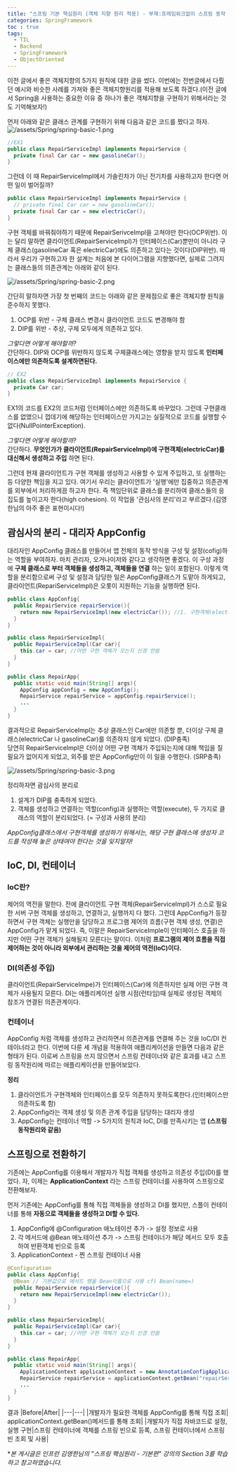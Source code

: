 ```yaml
---
title: "스프링 기본 핵심원리 (객체 지향 원리 적용) - 부제:프레임워크없이 스프링 동작 만들어보기"
categories: SpringFramework
toc : true
tags:
  - TIL
  - Backend
  - SpringFramework
  - ObjectOriented
---
```


이전 글에서 좋은 객체지향의 5가지 원칙에 대한 글을 썼다. 이번에는 전번글에서 다뤘던 예시와 비슷한 사례를 가져와 좋은 객체지향원리를 적용해 보도록 하겠다.(이전 글에서 Spring을 사용하는 중요한 이유 중 하나가 좋은 객체지향을 구현하기 위해서라는 것도 기억해보자!)    
     
먼저 아래와 같은 클래스 관계를 구현하기 위해 다음과 같은 코드를 짰다고 하자.
![/assets/Spring/spring-basic-1.png](/assets/Spring/spring-basic-1.png)

```java
//EX1
public class RepairServiceImpl implements RepairService {
  private final Car car = new gasolineCar();
}
```
    
그런데 이 때 RepairServiceImpl에서 가솔린차가 아닌 전기차를 사용하고자 한다면 어떤 일이 벌어질까? 
```java
public class RepairServiceImpl implements RepairService {
  // private final Car car = new gasolineCar();
  private final Car car = new electricCar();
}
```
구현 객체를 바꿔줘야하기 때문에 RepairSerivceImpl을 고쳐야만 한다(OCP위반). 이는 달리 말하면 클라이언트(RepairServiceImpl)가 인터페이스(Car)뿐만이 아니라 구체 클래스(gasolineCar 혹은 electricCar)에도 의존하고 있다는 것이다(DIP위반). 따라서 우리가 구현하고자 한 설계는 처음에 본 다이어그램을 지향했다면, 실제로 그려지는 클래스들의 의존관계는 아래와 같이 된다.    
    
![/assets/Spring/spring-basic-2.png](/assets/Spring/spring-basic-2.png)    

간단히 말하자면 가장 첫 번째의 코드는 아래와 같은 문제점으로 좋은 객체지향 원칙을 준수하지 못했다.
1. OCP를 위반 - 구체 클래스 변경시 클라이언트 코드도 변경해야 함
2. DIP를 위반 - 추상, 구체 모두에게 의존하고 있다.

_그렇다면 어떻게 해야할까?_      
간단하다. DIP와 OCP를 위반하지 않도록 구체클래스에는 영향을 받지 않도록 __인터페이스에만 의존하도록 설계하면된다.__

```java
// EX2
public class RepairServiceImpl implements RepairService {
  private Car car;
}
```
EX1의 코드를 EX2의 코드처럼 인터페이스에만 의존하도록 바꾸었다. 그런데 구현클래스를 없앴으니 껍데기에 해당하는 인터페이스만 가지고는 실질적으로 코드를 실행할 수 없다(NullPointerException). 

_그렇다면 어떻게 해야할까?_     
간단하다. __무엇인가가 클라이언트(RepairServiceImpl)에 구현객체(electricCar)를 대신해서 생성하고 주입__ 하면 된다.     

그런데 현재 클라이언트가 구현 객체를 생성하고 사용할 수 있게 주입하고, 또 실행하는 등 다양한 책임을 지고 있다. 여기서 우리는 클라이언트가 '실행'에만 집중하고 의존관계를 외부에서 처리하게끔 하고자 한다. 즉 책임단위로 클래스를 분리하여 클래스들의 응집도를 높이고자 한다(high cohesion). 이 작업을 '관심사의 분리'라고 부르겠다.(김영한님의 아주 좋은 표현이시다!)

## 괌심사의 분리 - 대리자 AppConfig
대리자인 AppConfig 클래스를 만들어서 앱 전체의 동작 방식을 구성 및 설정(cofig)하는 역할을 부여하자. 마치 관리자, 오거나이저와 같다고 생각하면 좋겠다. 이 구성 과정에 __구체 클래스로 부터 객체들을 생성하고, 객체들을 연결__ 하는 일이 포함된다. 이렇게 역할을 분리함으로써 구성 및 설정과 담당한 일은 AppConfig클래스가 도맡아 하게되고, 클라이언트(RepariServiceImpl)은 오롯이 지원하는 기능을 실행하면 된다. 

```java
public class AppConfig{
  public RepairService repairService(){
    return new RepairServiceImpl(new electricCar()); //1. 구현객체(electricCar) 생성 2. 생성한 객체 레퍼런스(electricCar)를 생성자를 통해서 주입(연결) 
  }
}
```
```java
public class RepairServiceImpl{
  public RepairServiceImpl(Car car){
    this.car = car; //어떤 구현 객체가 오는지 신경 안씀
  }
}
```
```java
public class RepairApp{
  public static void main(String[] args){
    AppConfig appConfig = new AppConfig(); 
    RepairService repairService = appConfig.repairService();
    ...
  }
}
```
결과적으로 RepairServiceImpl는 추상 클래스인 Car에만 의존할 뿐, 더이상 구체 클래스(electricCar 나 gasolineCar)를 의존하지 않게 되었다. (DIP충족)    
당연히 RepairServiceImpl은 더이상 어떤 구현 객체가 주입되는지에 대해 책임을 질 필요가 없어지게 되었고, 외주를 받은 AppConfig만이 이 일을 수행한다. (SRP충족)    

![/assets/Spring/spring-basic-3.png](/assets/Spring/spring-basic-3.png)    

정리하자면 괌심사의 분리로 
1. 설계가 DIP를 충족하게 되었다.
2. 객체를 생성하고 연결하는 역할(config)과 실행하는 역할(execute), 두 가지로 클래스의 역할이 분리되었다. (= 구성과 사용의 분리)  

_AppConfig클래스에서 구현객체를 생성하기 위해서는, 해당 구현 클래스에 생성자 코드를 작성해 놓은 상태여야 한다는 것을 잊지말자!_

## IoC, DI, 컨테이너
### IoC란? 
제어의 역전을 말한다. 전에 클라이언트 구현 객체(RepairServiceImpl)가 스스로 필요한 서버 구현 객체를 생성하고, 연결하고, 실행까지 다 했다. 그런데 AppConfig가 등장하면서 구현 객체는 실행만을 담당하고 프로그램 제어의 흐름(구현 객체 생성, 연결)은 AppConfig가 맡게 되었다. 즉, 이말은 RepairServiceImple이 인터페이스 호출을 하지만 어떤 구현 객체가 실해될지 모른다는 말이다.
이처럼 __프로그램의 제어 흐름을 직접 제어하는 것이 아니라 외부에서 관리하는 것을 제어의 역전(IoC)이다.__

### DI(의존성 주입)
클라이언트(RepairServiceImpe)가 인터페이스(Car)에 의존하지만 실제 어떤 구현 객체가 사용될지 모른다. DI는 애플리케이션 실행 시점(런타임)때 실제로 생성된 객체의 참조가 연결된 의존관계이다. 

### 컨테이너
AppConfig 처럼 객체를 생성하고 관리하면서 의존관계를 연결해 주는 것을 IoC/DI 컨테이너라고 한다. 
이번에 다룬 세 개념을 적용하여 애플리케이션을 만들면 다음과 같은 형태가 된다. 이로써 스프링을 쓰지 않으면서 스프링 컨테이너와 같은 효과를 내고 스프링 동작원리에 따르는 애플리케이션을 만들어보았다.

__정리__
1. 클라이언트가 구현객체와 인터페이스를 모두 의존하지 못하도록한다.(인터페이스만 의존하도록 함)
2. AppConfig라는 객체 생성 및 의존 관계 주입을 담당하는 대리자 생성
3. AppConfig는 컨테이너 역할 -> 5가지의 원칙과 IoC, DI를 만족시키는 앱 __(스프링 동작원리와 같음)__     
    
## 스프링으로 전환하기
기존에는 AppConfig를 이용해서 개발자가 직접 객체를 생성하고 의존성 주입(DI)를 했었다. 자, 이제는 __ApplicationContext__ 라는 스프링 컨테이너를 사용하여 스프링으로 전환해보자.


먼저 기존에는 AppConfig를 통해 직접 객체들을 생성하고 DI를 했지만, 스플이 컨테이너를 통해 __자동으로 객체들을 생성하고 DI할 수 있다.__     
   
1. AppConfig에 @Configuration 애노테이션 추가 -> 설정 정보로 사용
2. 각 메서드에 @Bean 애노테이션 추가 -> 스프링 컨테이너가 해당 메서드 모두 호출하여 반환객체 빈으로 등록
3. ApplicationContext - 찐 스프링 컨테이너 사용

```java
@Configuration
public class AppConfig{
  @Bean // 기본값으로 메서드 명을 Bean이름으로 사용 cf) Bean(name=)
  public RepairService repairService(){
    return new RepairServiceImpl(new electricCar()); 
  }
}
```
```java
public class RepairServiceImpl{
  public RepairServiceImpl(Car car){
    this.car = car; //어떤 구현 객체가 오는지 신경 안씀
  }
}
```
```java
public class RepairApp{
  public static void main(String[] args){
    ApplicationContext applicationContext = new AnnotationConfigApplicationContext(AppConfig.class);
    RepairService repairService = applicationContext.getBean("repairService", repairService); 
    ...
  }
}
```

결과
|Before|After|
|---|---|
|개발자가 필요한 객체를 AppConfig를 통해 직접 조회| applicationContext.getBean()메서드를 통해 조회|
|개발자가 직접 자바코드로 설정, 실행 구현|스프링 컨테이너에 객체를 스프링 빈으로 등록, 스프링 컨테이너에서 스프링 빈 조회 및 사용|      
      
     

**본 게시글은 인프런 김영한님의 "스프링 핵심원리 - 기본편" 강의의 Section 3를 학습하고 참고하였습니다.*